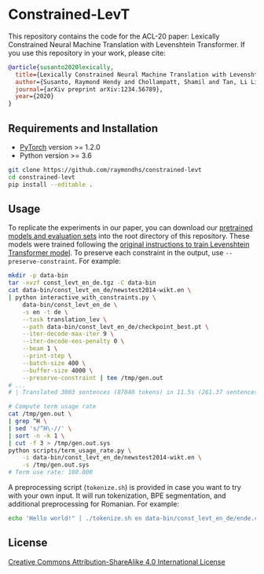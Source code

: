 # Constrained-LevT

This repository contains the code for the ACL-20 paper: Lexically Constrained Neural Machine Translation with Levenshtein Transformer. If you use this repository in your work, please cite:

```bibtex
@article{susanto2020lexically,
  title={Lexically Constrained Neural Machine Translation with Levenshtein Transformer},
  author={Susanto, Raymond Hendy and Chollampatt, Shamil and Tan, Li Ling},
  journal={arXiv preprint arXiv:1234.56789},
  year={2020}
}
```

## Requirements and Installation

* [PyTorch](http://pytorch.org/) version >= 1.2.0
* Python version >= 3.6

```bash
git clone https://github.com/raymondhs/constrained-levt
cd constrained-levt
pip install --editable .
```

## Usage

To replicate the experiments in our paper, you can download our [pretrained models and evaluation sets](https://github.com/raymondhs/constrained-levt/releases) into the root directory of this repository. These models were trained following the [original instructions to train Levenshtein Transformer model](https://github.com/pytorch/fairseq/tree/master/examples/nonautoregressive_translation). To preserve each constraint in the output, use `--preserve-constraint`. For example:

```bash
mkdir -p data-bin
tar -xvzf const_levt_en_de.tgz -C data-bin
cat data-bin/const_levt_en_de/newstest2014-wikt.en \
| python interactive_with_constraints.py \
    data-bin/const_levt_en_de \
    -s en -t de \
    --task translation_lev \
    --path data-bin/const_levt_en_de/checkpoint_best.pt \
    --iter-decode-max-iter 9 \
    --iter-decode-eos-penalty 0 \
    --beam 1 \
    --print-step \
    --batch-size 400 \
    --buffer-size 4000 \
    --preserve-constraint | tee /tmp/gen.out
# ...
# | Translated 3003 sentences (87040 tokens) in 11.5s (261.37 sentences/s, 7575.50 tokens/s)

# Compute term usage rate
cat /tmp/gen.out \
| grep ^H \
| sed 's/^H\-//' \
| sort -n -k 1 \
| cut -f 3 > /tmp/gen.out.sys
python scripts/term_usage_rate.py \
    -i data-bin/const_levt_en_de/newstest2014-wikt.en \
    -s /tmp/gen.out.sys
# Term use rate: 100.000
```

A preprocessing script (`tokenize.sh`) is provided in case you want to try with your own input. It will run tokenization, BPE segmentation, and additional preprocessing for Romanian. For example:

```bash
echo 'Hello world!" | ./tokenize.sh en data-bin/const_levt_en_de/ende.code
```

## License

[Creative Commons Attribution-ShareAlike 4.0 International License](http://creativecommons.org/licenses/by-sa/4.0/)
